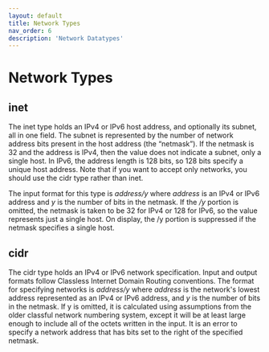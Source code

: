 ```yaml
---
layout: default
title: Network Types
nav_order: 6
description: 'Network Datatypes'
---
```

# Network Types

## inet

The inet type holds an IPv4 or IPv6 host address, and optionally its subnet, all in one field. The subnet is represented by the number of network address bits present in the host address (the “netmask”). If the netmask is 32 and the address is IPv4, then the value does not indicate a subnet, only a single host. In IPv6, the address length is 128 bits, so 128 bits specify a unique host address. Note that if you want to accept only networks, you should use the cidr type rather than inet.

The input format for this type is *address/y* where *address* is an IPv4 or IPv6 address and *y* is the number of bits in the netmask. If the */y* portion is omitted, the netmask is taken to be 32 for IPv4 or 128 for IPv6, so the value represents just a single host. On display, the /y portion is suppressed if the netmask specifies a single host.

## cidr

The cidr type holds an IPv4 or IPv6 network specification. Input and output formats follow Classless Internet Domain Routing conventions. The format for specifying networks is *address/y* where *address* is the network's lowest address represented as an IPv4 or IPv6 address, and *y* is the number of bits in the netmask. If y is omitted, it is calculated using assumptions from the older classful network numbering system, except it will be at least large enough to include all of the octets written in the input. It is an error to specify a network address that has bits set to the right of the specified netmask.
